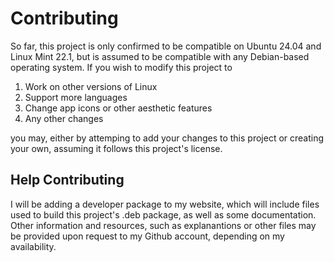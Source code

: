 # Contributing

So far, this project is only confirmed to be compatible
on Ubuntu 24.04 and Linux Mint 22.1, but is assumed to be
compatible with any Debian-based operating system. If you
wish to modify this project to

1. Work on other versions of Linux
2. Support more languages
3. Change app icons or other aesthetic features
4. Any other changes

you may, either by attemping to add your changes to this project
or creating your own, assuming it follows this project's license.

## Help Contributing

I will be adding a developer package to my website, which will
include files used to build this project's .deb package, as well
as some documentation. Other information and resources, such as
explanantions or other files may be provided upon request to my
Github account, depending on my availability.
